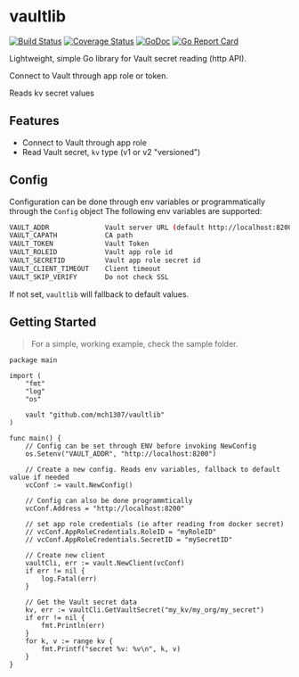 # vaultlib

[![Build Status](https://travis-ci.org/mch1307/vaultlib.svg?branch=master)](https://travis-ci.org/mch1307/vaultlib)
[![Coverage Status](https://coveralls.io/repos/github/mch1307/vaultlib/badge.svg?branch=master)](https://coveralls.io/github/mch1307/vaultlib?branch=master) [![GoDoc](https://godoc.org/github.com/mch1307/vaultlib?status.svg)](https://godoc.org/github.com/mch1307/vaultlib) [![Go Report Card](https://goreportcard.com/badge/github.com/mch1307/vaultlib)](https://goreportcard.com/report/github.com/mch1307/vaultlib)


Lightweight, simple Go library for Vault secret reading (http API).

Connect to Vault through app role or token.

Reads kv secret values

## Features

* Connect to Vault through app role
* Read Vault secret, `kv` type (v1 or v2 "versioned")

## Config

Configuration can be done through env variables or programmatically through the `Config` object
The following env variables are supported:

```bash
VAULT_ADDR				Vault server URL (default http://localhost:8200)
VAULT_CAPATH			CA path
VAULT_TOKEN				Vault Token
VAULT_ROLEID			Vault app role id
VAULT_SECRETID			Vault app role secret id
VAULT_CLIENT_TIMEOUT	Client timeout
VAULT_SKIP_VERIFY		Do not check SSL
```

If not set, `vaultlib` will fallback to default values.


## Getting Started

> For a simple, working example, check the sample folder.

```golang
package main

import (
	"fmt"
	"log"
	"os"

	vault "github.com/mch1307/vaultlib"
)

func main() {
	// Config can be set through ENV before invoking NewConfig
	os.Setenv("VAULT_ADDR", "http://localhost:8200")

	// Create a new config. Reads env variables, fallback to default value if needed
	vcConf := vault.NewConfig()

	// Config can also be done programmtically
	vcConf.Address = "http://localhost:8200"

	// set app role credentials (ie after reading from docker secret)
	// vcConf.AppRoleCredentials.RoleID = "myRoleID"
	// vcConf.AppRoleCredentials.SecretID = "mySecretID"

	// Create new client
	vaultCli, err := vault.NewClient(vcConf)
	if err != nil {
		log.Fatal(err)
	}

	// Get the Vault secret data
	kv, err := vaultCli.GetVaultSecret("my_kv/my_org/my_secret")
	if err != nil {
		fmt.Println(err)
	}
	for k, v := range kv {
		fmt.Printf("secret %v: %v\n", k, v)
	}
}
```